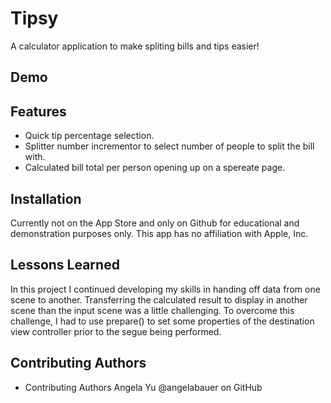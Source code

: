 # Tipsy

A calculator application to make spliting bills and tips easier!

## Demo



## Features

- Quick tip percentage selection.
- Splitter number incrementor to select number of people to split the bill with.
- Calculated bill total per person opening up on a spereate page.


## Installation

Currently not on the App Store and only on Github for educational and demonstration purposes only. This app has no affiliation with Apple, Inc.
    
## Lessons Learned

In this project I continued developing my skills in handing off data from one scene to another. Transferring the calculated result to display in another scene than the input scene was a little challenging. To overcome this challenge, I had to use prepare() to set some properties of the destination view controller prior to the segue being performed.
## Contributing Authors

- Contributing Authors Angela Yu @angelabauer on GitHub
